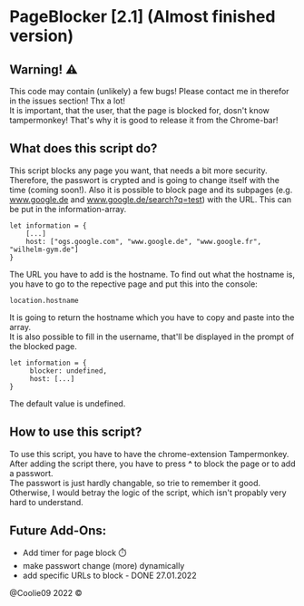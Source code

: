 # PageBlocker [2.1] (Almost finished version)

## Warning! ⚠️
This code may contain (unlikely) a few bugs! Please contact me in therefor in the issues section! Thx a lot! <br>
It is important, that the user, that the page is blocked for, dosn't know tampermonkey! That's why it is good to release it from the Chrome-bar! <br>

## What does this script do?
This script blocks any page you want, that needs a bit more security. Therefore, the passwort is crypted and is going to change itself with the time (coming soon!). Also it is possible to block page and its subpages (e.g. www.google.de and www.google.de/search?q=test) with the URL. This can be put in the information-array.
``` 
let information = { 
    [...]
    host: ["ogs.google.com", "www.google.de", "www.google.fr", "wilhelm-gym.de"]
}
```
The URL you have to add is the hostname. To find out what the hostname is, you have to go to the repective page and put this into the console: <br>
``` 
location.hostname 
```
It is going to return the hostname which you have to copy and paste into the array.<br>
It is also possible to fill in the username, that'll be displayed in the prompt of the blocked page. 

``` 
let information = { 
     blocker: undefined,
     host: [...]
}
```
The default value is undefined.

## How to use this script?
To use this script, you have to have the chrome-extension Tampermonkey. After adding the script there, you have to press <b>^</b> to block the page or to add a passwort. <br>
The passwort is just hardly changable, so trie to remember it good. Otherwise, I would betray the logic of the script, which isn't propably very hard to understand. <br>
    
## Future Add-Ons:
- Add timer for page block ⏱️ <br> 
- make passwort change (more) dynamically 
- add specific URLs to block - DONE 27.01.2022

@Coolie09 2022 ©
